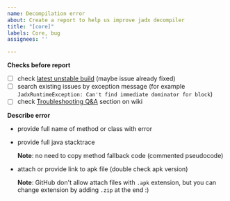 ```yaml
---
name: Decompilation error
about: Create a report to help us improve jadx decompiler
title: "[core]"
labels: Core, bug
assignees: ''

---
```


**Checks before report**
- [ ] check [latest unstable build](https://bintray.com/skylot/jadx/unstable/_latestVersion#files) (maybe issue already fixed)
- [ ] search existing issues by exception message
 (for example `JadxRuntimeException: Can't find immediate dominator for block`)
- [ ] check [Troubleshooting Q&A](https://github.com/skylot/jadx/wiki/Troubleshooting-Q&A) section on wiki

**Describe error**
- provide full name of method or class with error
- provide full java stacktrace

  **Note**: no need to copy method fallback code (commented pseudocode)
- attach or provide link to apk file (double check apk version)

  **Note**: GitHub don't allow attach files with `.apk` extension, but you can change extension by adding `.zip` at the end :)
